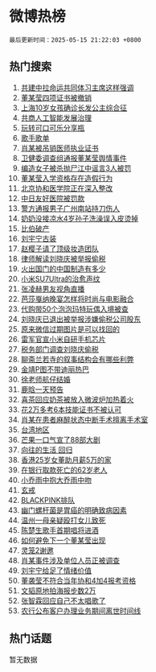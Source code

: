 # 微博热榜

`最后更新时间：2025-05-15 21:22:03 +0800`

## 热门搜索

1. [共建中拉命运共同体习主席这样强调](https://m.weibo.cn/search?containerid=100103type%3D1%26t%3D10%26q%3D%23%E5%85%B1%E5%BB%BA%E4%B8%AD%E6%8B%89%E5%91%BD%E8%BF%90%E5%85%B1%E5%90%8C%E4%BD%93%E4%B9%A0%E4%B8%BB%E5%B8%AD%E8%BF%99%E6%A0%B7%E5%BC%BA%E8%B0%83%23&stream_entry_id=51&isnewpage=1&extparam=seat%3D1%26q%3D%2523%25E5%2585%25B1%25E5%25BB%25BA%25E4%25B8%25AD%25E6%258B%2589%25E5%2591%25BD%25E8%25BF%2590%25E5%2585%25B1%25E5%2590%258C%25E4%25BD%2593%25E4%25B9%25A0%25E4%25B8%25BB%25E5%25B8%25AD%25E8%25BF%2599%25E6%25A0%25B7%25E5%25BC%25BA%25E8%25B0%2583%2523%26filter_type%3Drealtimehot%26stream_entry_id%3D51%26c_type%3D51%26pos%3D0%26cate%3D10103%26dgr%3D0%26display_time%3D1747315322%26pre_seqid%3D17473153222040295225693)
1. [董某莹四项证书被撤销](https://m.weibo.cn/search?containerid=100103type%3D1%26t%3D10%26q%3D%23%E8%91%A3%E6%9F%90%E8%8E%B9%E5%9B%9B%E9%A1%B9%E8%AF%81%E4%B9%A6%E8%A2%AB%E6%92%A4%E9%94%80%23&stream_entry_id=31&isnewpage=1&extparam=seat%3D1%26stream_entry_id%3D31%26lcate%3D5001%26flag%3D4%26realpos%3D1%26dgr%3D0%26filter_type%3Drealtimehot%26c_type%3D31%26pos%3D0%26band_rank%3D1%26cate%3D5001%26q%3D%2523%25E8%2591%25A3%25E6%259F%2590%25E8%258E%25B9%25E5%259B%259B%25E9%25A1%25B9%25E8%25AF%2581%25E4%25B9%25A6%25E8%25A2%25AB%25E6%2592%25A4%25E9%2594%2580%2523%26display_time%3D1747315322%26pre_seqid%3D17473153222040295225693)
1. [上海10岁女孩确诊长发公主综合征](https://m.weibo.cn/search?containerid=100103type%3D1%26t%3D10%26q%3D%23%E4%B8%8A%E6%B5%B710%E5%B2%81%E5%A5%B3%E5%AD%A9%E7%A1%AE%E8%AF%8A%E9%95%BF%E5%8F%91%E5%85%AC%E4%B8%BB%E7%BB%BC%E5%90%88%E5%BE%81%23&stream_entry_id=31&isnewpage=1&extparam=seat%3D1%26stream_entry_id%3D31%26lcate%3D5001%26flag%3D2%26realpos%3D2%26dgr%3D0%26filter_type%3Drealtimehot%26c_type%3D31%26pos%3D1%26band_rank%3D2%26cate%3D5001%26q%3D%2523%25E4%25B8%258A%25E6%25B5%25B710%25E5%25B2%2581%25E5%25A5%25B3%25E5%25AD%25A9%25E7%25A1%25AE%25E8%25AF%258A%25E9%2595%25BF%25E5%258F%2591%25E5%2585%25AC%25E4%25B8%25BB%25E7%25BB%25BC%25E5%2590%2588%25E5%25BE%2581%2523%26display_time%3D1747315322%26pre_seqid%3D17473153222040295225693)
1. [共商人工智能发展治理](https://m.weibo.cn/search?containerid=100103type%3D1%26t%3D10%26q%3D%23%E5%85%B1%E5%95%86%E4%BA%BA%E5%B7%A5%E6%99%BA%E8%83%BD%E5%8F%91%E5%B1%95%E6%B2%BB%E7%90%86%23&stream_entry_id=31&isnewpage=1&extparam=seat%3D1%26stream_entry_id%3D31%26lcate%3D5001%26flag%3D0%26realpos%3D3%26dgr%3D0%26filter_type%3Drealtimehot%26c_type%3D31%26pos%3D2%26band_rank%3D3%26cate%3D5001%26q%3D%2523%25E5%2585%25B1%25E5%2595%2586%25E4%25BA%25BA%25E5%25B7%25A5%25E6%2599%25BA%25E8%2583%25BD%25E5%258F%2591%25E5%25B1%2595%25E6%25B2%25BB%25E7%2590%2586%2523%26display_time%3D1747315322%26pre_seqid%3D17473153222040295225693)
1. [玩转可口可乐分享瓶](https://m.weibo.cn/search?containerid=100103type%3D1%26t%3D10%26q%3D%23%E7%8E%A9%E8%BD%AC%E5%8F%AF%E5%8F%A3%E5%8F%AF%E4%B9%90%E5%88%86%E4%BA%AB%E7%93%B6%23&stream_entry_id=31&isnewpage=1&extparam=seat%3D1%26adid%3D285842%26stream_entry_id%3D31%26lcate%3D5001%26is_ad_pos%3D1%26q%3D%2523%25E7%258E%25A9%25E8%25BD%25AC%25E5%258F%25AF%25E5%258F%25A3%25E5%258F%25AF%25E4%25B9%2590%25E5%2588%2586%25E4%25BA%25AB%25E7%2593%25B6%2523%26dgr%3D0%26topic_ad%3D1%26c_type%3D31%26pos%3D3%26band_rank%3D4%26cate%3D5001%26filter_type%3Drealtimehot%26display_time%3D1747315322%26pre_seqid%3D17473153222040295225693)
1. [歌手歌单](https://m.weibo.cn/search?containerid=100103type%3D1%26t%3D10%26q%3D%E6%AD%8C%E6%89%8B%E6%AD%8C%E5%8D%95&stream_entry_id=31&isnewpage=1&extparam=seat%3D1%26stream_entry_id%3D31%26lcate%3D5001%26flag%3D1%26realpos%3D4%26dgr%3D0%26filter_type%3Drealtimehot%26c_type%3D31%26pos%3D4%26band_rank%3D4%26cate%3D5001%26q%3D%25E6%25AD%258C%25E6%2589%258B%25E6%25AD%258C%25E5%258D%2595%26display_time%3D1747315322%26pre_seqid%3D17473153222040295225693)
1. [肖某被吊销医师执业证书](https://m.weibo.cn/search?containerid=100103type%3D1%26t%3D10%26q%3D%23%E8%82%96%E6%9F%90%E8%A2%AB%E5%90%8A%E9%94%80%E5%8C%BB%E5%B8%88%E6%89%A7%E4%B8%9A%E8%AF%81%E4%B9%A6%23&stream_entry_id=31&isnewpage=1&extparam=seat%3D1%26stream_entry_id%3D31%26lcate%3D5001%26flag%3D1%26realpos%3D5%26dgr%3D0%26filter_type%3Drealtimehot%26c_type%3D31%26pos%3D5%26band_rank%3D5%26cate%3D5001%26q%3D%2523%25E8%2582%2596%25E6%259F%2590%25E8%25A2%25AB%25E5%2590%258A%25E9%2594%2580%25E5%258C%25BB%25E5%25B8%2588%25E6%2589%25A7%25E4%25B8%259A%25E8%25AF%2581%25E4%25B9%25A6%2523%26display_time%3D1747315322%26pre_seqid%3D17473153222040295225693)
1. [卫健委调查组通报董某莹舆情事件](https://m.weibo.cn/search?containerid=100103type%3D1%26t%3D10%26q%3D%23%E5%8D%AB%E5%81%A5%E5%A7%94%E8%B0%83%E6%9F%A5%E7%BB%84%E9%80%9A%E6%8A%A5%E8%91%A3%E6%9F%90%E8%8E%B9%E8%88%86%E6%83%85%E4%BA%8B%E4%BB%B6%23&stream_entry_id=31&isnewpage=1&extparam=seat%3D1%26stream_entry_id%3D31%26lcate%3D5001%26flag%3D1%26realpos%3D6%26dgr%3D0%26filter_type%3Drealtimehot%26c_type%3D31%26pos%3D6%26band_rank%3D6%26cate%3D5001%26q%3D%2523%25E5%258D%25AB%25E5%2581%25A5%25E5%25A7%2594%25E8%25B0%2583%25E6%259F%25A5%25E7%25BB%2584%25E9%2580%259A%25E6%258A%25A5%25E8%2591%25A3%25E6%259F%2590%25E8%258E%25B9%25E8%2588%2586%25E6%2583%2585%25E4%25BA%258B%25E4%25BB%25B6%2523%26display_time%3D1747315322%26pre_seqid%3D17473153222040295225693)
1. [编造女子被杀抛尸江中谣言3人被罚](https://m.weibo.cn/search?containerid=100103type%3D1%26t%3D10%26q%3D%23%E7%BC%96%E9%80%A0%E5%A5%B3%E5%AD%90%E8%A2%AB%E6%9D%80%E6%8A%9B%E5%B0%B8%E6%B1%9F%E4%B8%AD%E8%B0%A3%E8%A8%803%E4%BA%BA%E8%A2%AB%E7%BD%9A%23&stream_entry_id=31&isnewpage=1&extparam=seat%3D1%26adid%3D286003%26stream_entry_id%3D31%26lcate%3D5001%26q%3D%2523%25E7%25BC%2596%25E9%2580%25A0%25E5%25A5%25B3%25E5%25AD%2590%25E8%25A2%25AB%25E6%259D%2580%25E6%258A%259B%25E5%25B0%25B8%25E6%25B1%259F%25E4%25B8%25AD%25E8%25B0%25A3%25E8%25A8%25803%25E4%25BA%25BA%25E8%25A2%25AB%25E7%25BD%259A%2523%26filter_type%3Drealtimehot%26is_ad_pos%3D1%26c_type%3D31%26pos%3D7%26band_rank%3D7%26cate%3D5001%26dgr%3D0%26display_time%3D1747315322%26pre_seqid%3D17473153222040295225693)
1. [董某莹入学资格存在造假行为](https://m.weibo.cn/search?containerid=100103type%3D1%26t%3D10%26q%3D%23%E8%91%A3%E6%9F%90%E8%8E%B9%E5%85%A5%E5%AD%A6%E8%B5%84%E6%A0%BC%E5%AD%98%E5%9C%A8%E9%80%A0%E5%81%87%E8%A1%8C%E4%B8%BA%23&stream_entry_id=31&isnewpage=1&extparam=seat%3D1%26stream_entry_id%3D31%26lcate%3D5001%26flag%3D1%26realpos%3D7%26dgr%3D0%26filter_type%3Drealtimehot%26c_type%3D31%26pos%3D8%26band_rank%3D7%26cate%3D5001%26q%3D%2523%25E8%2591%25A3%25E6%259F%2590%25E8%258E%25B9%25E5%2585%25A5%25E5%25AD%25A6%25E8%25B5%2584%25E6%25A0%25BC%25E5%25AD%2598%25E5%259C%25A8%25E9%2580%25A0%25E5%2581%2587%25E8%25A1%258C%25E4%25B8%25BA%2523%26display_time%3D1747315322%26pre_seqid%3D17473153222040295225693)
1. [北京协和医学院正在深入整改](https://m.weibo.cn/search?containerid=100103type%3D1%26t%3D10%26q%3D%23%E5%8C%97%E4%BA%AC%E5%8D%8F%E5%92%8C%E5%8C%BB%E5%AD%A6%E9%99%A2%E6%AD%A3%E5%9C%A8%E6%B7%B1%E5%85%A5%E6%95%B4%E6%94%B9%23&stream_entry_id=31&isnewpage=1&extparam=seat%3D1%26stream_entry_id%3D31%26lcate%3D5001%26flag%3D1%26realpos%3D8%26dgr%3D0%26filter_type%3Drealtimehot%26c_type%3D31%26pos%3D9%26band_rank%3D8%26cate%3D5001%26q%3D%2523%25E5%258C%2597%25E4%25BA%25AC%25E5%258D%258F%25E5%2592%258C%25E5%258C%25BB%25E5%25AD%25A6%25E9%2599%25A2%25E6%25AD%25A3%25E5%259C%25A8%25E6%25B7%25B1%25E5%2585%25A5%25E6%2595%25B4%25E6%2594%25B9%2523%26display_time%3D1747315322%26pre_seqid%3D17473153222040295225693)
1. [中日友好医院被罚款](https://m.weibo.cn/search?containerid=100103type%3D1%26t%3D10%26q%3D%23%E4%B8%AD%E6%97%A5%E5%8F%8B%E5%A5%BD%E5%8C%BB%E9%99%A2%E8%A2%AB%E7%BD%9A%E6%AC%BE%23&stream_entry_id=31&isnewpage=1&extparam=seat%3D1%26stream_entry_id%3D31%26lcate%3D5001%26flag%3D1%26realpos%3D9%26dgr%3D0%26filter_type%3Drealtimehot%26c_type%3D31%26pos%3D10%26band_rank%3D9%26cate%3D5001%26q%3D%2523%25E4%25B8%25AD%25E6%2597%25A5%25E5%258F%258B%25E5%25A5%25BD%25E5%258C%25BB%25E9%2599%25A2%25E8%25A2%25AB%25E7%25BD%259A%25E6%25AC%25BE%2523%26display_time%3D1747315322%26pre_seqid%3D17473153222040295225693)
1. [警方通报男子广州南站持刀伤人](https://m.weibo.cn/search?containerid=100103type%3D1%26t%3D10%26q%3D%23%E8%AD%A6%E6%96%B9%E9%80%9A%E6%8A%A5%E7%94%B7%E5%AD%90%E5%B9%BF%E5%B7%9E%E5%8D%97%E7%AB%99%E6%8C%81%E5%88%80%E4%BC%A4%E4%BA%BA%23&stream_entry_id=31&isnewpage=1&extparam=seat%3D1%26stream_entry_id%3D31%26lcate%3D5001%26flag%3D0%26realpos%3D10%26dgr%3D0%26filter_type%3Drealtimehot%26c_type%3D31%26pos%3D11%26band_rank%3D10%26cate%3D5001%26q%3D%2523%25E8%25AD%25A6%25E6%2596%25B9%25E9%2580%259A%25E6%258A%25A5%25E7%2594%25B7%25E5%25AD%2590%25E5%25B9%25BF%25E5%25B7%259E%25E5%258D%2597%25E7%25AB%2599%25E6%258C%2581%25E5%2588%2580%25E4%25BC%25A4%25E4%25BA%25BA%2523%26display_time%3D1747315322%26pre_seqid%3D17473153222040295225693)
1. [奶奶没接凉水4岁孙子洗澡误入皮烫掉](https://m.weibo.cn/search?containerid=100103type%3D1%26t%3D10%26q%3D%23%E5%A5%B6%E5%A5%B6%E6%B2%A1%E6%8E%A5%E5%87%89%E6%B0%B44%E5%B2%81%E5%AD%99%E5%AD%90%E6%B4%97%E6%BE%A1%E8%AF%AF%E5%85%A5%E7%9A%AE%E7%83%AB%E6%8E%89%23&stream_entry_id=31&isnewpage=1&extparam=seat%3D1%26stream_entry_id%3D31%26lcate%3D5001%26flag%3D0%26realpos%3D11%26dgr%3D0%26filter_type%3Drealtimehot%26c_type%3D31%26pos%3D12%26band_rank%3D11%26cate%3D5001%26q%3D%2523%25E5%25A5%25B6%25E5%25A5%25B6%25E6%25B2%25A1%25E6%258E%25A5%25E5%2587%2589%25E6%25B0%25B44%25E5%25B2%2581%25E5%25AD%2599%25E5%25AD%2590%25E6%25B4%2597%25E6%25BE%25A1%25E8%25AF%25AF%25E5%2585%25A5%25E7%259A%25AE%25E7%2583%25AB%25E6%258E%2589%2523%26display_time%3D1747315322%26pre_seqid%3D17473153222040295225693)
1. [比伯破产](https://m.weibo.cn/search?containerid=100103type%3D1%26t%3D10%26q%3D%23%E6%AF%94%E4%BC%AF%E7%A0%B4%E4%BA%A7%23&stream_entry_id=31&isnewpage=1&extparam=seat%3D1%26stream_entry_id%3D31%26lcate%3D5001%26flag%3D2%26realpos%3D12%26dgr%3D0%26filter_type%3Drealtimehot%26c_type%3D31%26pos%3D13%26band_rank%3D12%26cate%3D5001%26q%3D%2523%25E6%25AF%2594%25E4%25BC%25AF%25E7%25A0%25B4%25E4%25BA%25A7%2523%26display_time%3D1747315322%26pre_seqid%3D17473153222040295225693)
1. [刘宇宁古装](https://m.weibo.cn/search?containerid=100103type%3D1%26t%3D10%26q%3D%E5%88%98%E5%AE%87%E5%AE%81%E5%8F%A4%E8%A3%85&stream_entry_id=31&isnewpage=1&extparam=seat%3D1%26stream_entry_id%3D31%26lcate%3D5001%26flag%3D0%26realpos%3D13%26dgr%3D0%26filter_type%3Drealtimehot%26c_type%3D31%26pos%3D14%26band_rank%3D13%26cate%3D5001%26q%3D%25E5%2588%2598%25E5%25AE%2587%25E5%25AE%2581%25E5%258F%25A4%25E8%25A3%2585%26display_time%3D1747315322%26pre_seqid%3D17473153222040295225693)
1. [赵樱子请了顶级妆造团队](https://m.weibo.cn/search?containerid=100103type%3D1%26t%3D10%26q%3D%E8%B5%B5%E6%A8%B1%E5%AD%90%E8%AF%B7%E4%BA%86%E9%A1%B6%E7%BA%A7%E5%A6%86%E9%80%A0%E5%9B%A2%E9%98%9F&stream_entry_id=31&isnewpage=1&extparam=seat%3D1%26stream_entry_id%3D31%26lcate%3D5001%26flag%3D1%26realpos%3D14%26dgr%3D0%26filter_type%3Drealtimehot%26c_type%3D31%26pos%3D15%26band_rank%3D14%26cate%3D5001%26q%3D%25E8%25B5%25B5%25E6%25A8%25B1%25E5%25AD%2590%25E8%25AF%25B7%25E4%25BA%2586%25E9%25A1%25B6%25E7%25BA%25A7%25E5%25A6%2586%25E9%2580%25A0%25E5%259B%25A2%25E9%2598%259F%26display_time%3D1747315322%26pre_seqid%3D17473153222040295225693)
1. [律师解读刘晓庆被举报偷税](https://m.weibo.cn/search?containerid=100103type%3D1%26t%3D10%26q%3D%23%E5%BE%8B%E5%B8%88%E8%A7%A3%E8%AF%BB%E5%88%98%E6%99%93%E5%BA%86%E8%A2%AB%E4%B8%BE%E6%8A%A5%E5%81%B7%E7%A8%8E%23&stream_entry_id=31&isnewpage=1&extparam=seat%3D1%26stream_entry_id%3D31%26lcate%3D5001%26flag%3D1%26realpos%3D15%26dgr%3D0%26filter_type%3Drealtimehot%26c_type%3D31%26pos%3D16%26band_rank%3D15%26cate%3D5001%26q%3D%2523%25E5%25BE%258B%25E5%25B8%2588%25E8%25A7%25A3%25E8%25AF%25BB%25E5%2588%2598%25E6%2599%2593%25E5%25BA%2586%25E8%25A2%25AB%25E4%25B8%25BE%25E6%258A%25A5%25E5%2581%25B7%25E7%25A8%258E%2523%26display_time%3D1747315322%26pre_seqid%3D17473153222040295225693)
1. [火出国门的中国制造有多少](https://m.weibo.cn/search?containerid=100103type%3D1%26t%3D10%26q%3D%23%E7%81%AB%E5%87%BA%E5%9B%BD%E9%97%A8%E7%9A%84%E4%B8%AD%E5%9B%BD%E5%88%B6%E9%80%A0%E6%9C%89%E5%A4%9A%E5%B0%91%23&stream_entry_id=31&isnewpage=1&extparam=seat%3D1%26stream_entry_id%3D31%26lcate%3D5001%26flag%3D1%26realpos%3D16%26dgr%3D0%26filter_type%3Drealtimehot%26c_type%3D31%26pos%3D17%26band_rank%3D16%26cate%3D5001%26q%3D%2523%25E7%2581%25AB%25E5%2587%25BA%25E5%259B%25BD%25E9%2597%25A8%25E7%259A%2584%25E4%25B8%25AD%25E5%259B%25BD%25E5%2588%25B6%25E9%2580%25A0%25E6%259C%2589%25E5%25A4%259A%25E5%25B0%2591%2523%26display_time%3D1747315322%26pre_seqid%3D17473153222040295225693)
1. [小米SU7Ultra的治愈声纹](https://m.weibo.cn/search?containerid=100103type%3D1%26t%3D10%26q%3D%23%E5%B0%8F%E7%B1%B3SU7Ultra%E7%9A%84%E6%B2%BB%E6%84%88%E5%A3%B0%E7%BA%B9%23&stream_entry_id=31&isnewpage=1&extparam=seat%3D1%26stream_entry_id%3D31%26lcate%3D5001%26flag%3D1%26realpos%3D17%26dgr%3D0%26filter_type%3Drealtimehot%26c_type%3D31%26pos%3D18%26band_rank%3D17%26cate%3D5001%26q%3D%2523%25E5%25B0%258F%25E7%25B1%25B3SU7Ultra%25E7%259A%2584%25E6%25B2%25BB%25E6%2584%2588%25E5%25A3%25B0%25E7%25BA%25B9%2523%26display_time%3D1747315322%26pre_seqid%3D17473153222040295225693)
1. [张凌赫男友视角直播](https://m.weibo.cn/search?containerid=100103type%3D1%26t%3D10%26q%3D%E5%BC%A0%E5%87%8C%E8%B5%AB%E7%94%B7%E5%8F%8B%E8%A7%86%E8%A7%92%E7%9B%B4%E6%92%AD&stream_entry_id=31&isnewpage=1&extparam=seat%3D1%26stream_entry_id%3D31%26lcate%3D5001%26flag%3D1%26realpos%3D18%26dgr%3D0%26filter_type%3Drealtimehot%26c_type%3D31%26pos%3D19%26band_rank%3D18%26cate%3D5001%26q%3D%25E5%25BC%25A0%25E5%2587%258C%25E8%25B5%25AB%25E7%2594%25B7%25E5%258F%258B%25E8%25A7%2586%25E8%25A7%2592%25E7%259B%25B4%25E6%2592%25AD%26display_time%3D1747315322%26pre_seqid%3D17473153222040295225693)
1. [芭莎戛纳晚宴怎样将时尚与电影融合](https://m.weibo.cn/search?containerid=100103type%3D1%26t%3D10%26q%3D%E8%8A%AD%E8%8E%8E%E6%88%9B%E7%BA%B3%E6%99%9A%E5%AE%B4%E6%80%8E%E6%A0%B7%E5%B0%86%E6%97%B6%E5%B0%9A%E4%B8%8E%E7%94%B5%E5%BD%B1%E8%9E%8D%E5%90%88&stream_entry_id=31&isnewpage=1&extparam=seat%3D1%26stream_entry_id%3D31%26lcate%3D5001%26is_ai_ask%3D1%26flag%3D1%26realpos%3D19%26dgr%3D0%26filter_type%3Drealtimehot%26c_type%3D31%26pos%3D20%26band_rank%3D19%26cate%3D5001%26q%3D%25E8%258A%25AD%25E8%258E%258E%25E6%2588%259B%25E7%25BA%25B3%25E6%2599%259A%25E5%25AE%25B4%25E6%2580%258E%25E6%25A0%25B7%25E5%25B0%2586%25E6%2597%25B6%25E5%25B0%259A%25E4%25B8%258E%25E7%2594%25B5%25E5%25BD%25B1%25E8%259E%258D%25E5%2590%2588%26display_time%3D1747315322%26pre_seqid%3D17473153222040295225693)
1. [代购带50个泡泡玛特玩偶入境被查](https://m.weibo.cn/search?containerid=100103type%3D1%26t%3D10%26q%3D%23%E4%BB%A3%E8%B4%AD%E5%B8%A650%E4%B8%AA%E6%B3%A1%E6%B3%A1%E7%8E%9B%E7%89%B9%E7%8E%A9%E5%81%B6%E5%85%A5%E5%A2%83%E8%A2%AB%E6%9F%A5%23&stream_entry_id=31&isnewpage=1&extparam=seat%3D1%26stream_entry_id%3D31%26lcate%3D5001%26flag%3D1%26realpos%3D20%26dgr%3D0%26filter_type%3Drealtimehot%26c_type%3D31%26pos%3D21%26band_rank%3D20%26cate%3D5001%26q%3D%2523%25E4%25BB%25A3%25E8%25B4%25AD%25E5%25B8%25A650%25E4%25B8%25AA%25E6%25B3%25A1%25E6%25B3%25A1%25E7%258E%259B%25E7%2589%25B9%25E7%258E%25A9%25E5%2581%25B6%25E5%2585%25A5%25E5%25A2%2583%25E8%25A2%25AB%25E6%259F%25A5%2523%26display_time%3D1747315322%26pre_seqid%3D17473153222040295225693)
1. [刘晓庆已退出被举报涉嫌偷税公司股东](https://m.weibo.cn/search?containerid=100103type%3D1%26t%3D10%26q%3D%23%E5%88%98%E6%99%93%E5%BA%86%E5%B7%B2%E9%80%80%E5%87%BA%E8%A2%AB%E4%B8%BE%E6%8A%A5%E6%B6%89%E5%AB%8C%E5%81%B7%E7%A8%8E%E5%85%AC%E5%8F%B8%E8%82%A1%E4%B8%9C%23&stream_entry_id=31&isnewpage=1&extparam=seat%3D1%26stream_entry_id%3D31%26lcate%3D5001%26flag%3D2%26realpos%3D21%26dgr%3D0%26filter_type%3Drealtimehot%26c_type%3D31%26pos%3D22%26band_rank%3D21%26cate%3D5001%26q%3D%2523%25E5%2588%2598%25E6%2599%2593%25E5%25BA%2586%25E5%25B7%25B2%25E9%2580%2580%25E5%2587%25BA%25E8%25A2%25AB%25E4%25B8%25BE%25E6%258A%25A5%25E6%25B6%2589%25E5%25AB%258C%25E5%2581%25B7%25E7%25A8%258E%25E5%2585%25AC%25E5%258F%25B8%25E8%2582%25A1%25E4%25B8%259C%2523%26display_time%3D1747315322%26pre_seqid%3D17473153222040295225693)
1. [原来微信过期图片是可以找回的](https://m.weibo.cn/search?containerid=100103type%3D1%26t%3D10%26q%3D%E5%8E%9F%E6%9D%A5%E5%BE%AE%E4%BF%A1%E8%BF%87%E6%9C%9F%E5%9B%BE%E7%89%87%E6%98%AF%E5%8F%AF%E4%BB%A5%E6%89%BE%E5%9B%9E%E7%9A%84&stream_entry_id=31&isnewpage=1&extparam=seat%3D1%26stream_entry_id%3D31%26lcate%3D5001%26flag%3D2%26realpos%3D22%26dgr%3D0%26filter_type%3Drealtimehot%26c_type%3D31%26pos%3D23%26band_rank%3D22%26cate%3D5001%26q%3D%25E5%258E%259F%25E6%259D%25A5%25E5%25BE%25AE%25E4%25BF%25A1%25E8%25BF%2587%25E6%259C%259F%25E5%259B%25BE%25E7%2589%2587%25E6%2598%25AF%25E5%258F%25AF%25E4%25BB%25A5%25E6%2589%25BE%25E5%259B%259E%25E7%259A%2584%26display_time%3D1747315322%26pre_seqid%3D17473153222040295225693)
1. [雷军官宣小米自研手机芯片](https://m.weibo.cn/search?containerid=100103type%3D1%26t%3D10%26q%3D%23%E9%9B%B7%E5%86%9B%E5%AE%98%E5%AE%A3%E5%B0%8F%E7%B1%B3%E8%87%AA%E7%A0%94%E6%89%8B%E6%9C%BA%E8%8A%AF%E7%89%87%23&stream_entry_id=31&isnewpage=1&extparam=seat%3D1%26stream_entry_id%3D31%26lcate%3D5001%26flag%3D1%26realpos%3D23%26dgr%3D0%26filter_type%3Drealtimehot%26c_type%3D31%26pos%3D24%26band_rank%3D23%26cate%3D5001%26q%3D%2523%25E9%259B%25B7%25E5%2586%259B%25E5%25AE%2598%25E5%25AE%25A3%25E5%25B0%258F%25E7%25B1%25B3%25E8%2587%25AA%25E7%25A0%2594%25E6%2589%258B%25E6%259C%25BA%25E8%258A%25AF%25E7%2589%2587%2523%26display_time%3D1747315322%26pre_seqid%3D17473153222040295225693)
1. [税务部门调查刘晓庆偷税](https://m.weibo.cn/search?containerid=100103type%3D1%26t%3D10%26q%3D%23%E7%A8%8E%E5%8A%A1%E9%83%A8%E9%97%A8%E8%B0%83%E6%9F%A5%E5%88%98%E6%99%93%E5%BA%86%E5%81%B7%E7%A8%8E%23&stream_entry_id=31&isnewpage=1&extparam=seat%3D1%26stream_entry_id%3D31%26lcate%3D5001%26flag%3D0%26realpos%3D24%26dgr%3D0%26filter_type%3Drealtimehot%26c_type%3D31%26pos%3D25%26band_rank%3D24%26cate%3D5001%26q%3D%2523%25E7%25A8%258E%25E5%258A%25A1%25E9%2583%25A8%25E9%2597%25A8%25E8%25B0%2583%25E6%259F%25A5%25E5%2588%2598%25E6%2599%2593%25E5%25BA%2586%25E5%2581%25B7%25E7%25A8%258E%2523%26display_time%3D1747315322%26pre_seqid%3D17473153222040295225693)
1. [聊斋兰若寺的叙事结构会有哪些利弊](https://m.weibo.cn/search?containerid=100103type%3D1%26t%3D10%26q%3D%E8%81%8A%E6%96%8B%E5%85%B0%E8%8B%A5%E5%AF%BA%E7%9A%84%E5%8F%99%E4%BA%8B%E7%BB%93%E6%9E%84%E4%BC%9A%E6%9C%89%E5%93%AA%E4%BA%9B%E5%88%A9%E5%BC%8A&stream_entry_id=31&isnewpage=1&extparam=seat%3D1%26stream_entry_id%3D31%26lcate%3D5001%26is_ai_ask%3D1%26flag%3D1%26realpos%3D25%26dgr%3D0%26filter_type%3Drealtimehot%26c_type%3D31%26pos%3D26%26band_rank%3D25%26cate%3D5001%26q%3D%25E8%2581%258A%25E6%2596%258B%25E5%2585%25B0%25E8%258B%25A5%25E5%25AF%25BA%25E7%259A%2584%25E5%258F%2599%25E4%25BA%258B%25E7%25BB%2593%25E6%259E%2584%25E4%25BC%259A%25E6%259C%2589%25E5%2593%25AA%25E4%25BA%259B%25E5%2588%25A9%25E5%25BC%258A%26display_time%3D1747315322%26pre_seqid%3D17473153222040295225693)
1. [金靖P图不带迪丽热巴](https://m.weibo.cn/search?containerid=100103type%3D1%26t%3D10%26q%3D%23%E9%87%91%E9%9D%96P%E5%9B%BE%E4%B8%8D%E5%B8%A6%E8%BF%AA%E4%B8%BD%E7%83%AD%E5%B7%B4%23&stream_entry_id=31&isnewpage=1&extparam=seat%3D1%26stream_entry_id%3D31%26lcate%3D5001%26flag%3D0%26realpos%3D26%26dgr%3D0%26filter_type%3Drealtimehot%26c_type%3D31%26pos%3D27%26band_rank%3D26%26cate%3D5001%26q%3D%2523%25E9%2587%2591%25E9%259D%2596P%25E5%259B%25BE%25E4%25B8%258D%25E5%25B8%25A6%25E8%25BF%25AA%25E4%25B8%25BD%25E7%2583%25AD%25E5%25B7%25B4%2523%26display_time%3D1747315322%26pre_seqid%3D17473153222040295225693)
1. [徐老师航仔结婚](https://m.weibo.cn/search?containerid=100103type%3D1%26t%3D10%26q%3D%23%E5%BE%90%E8%80%81%E5%B8%88%E8%88%AA%E4%BB%94%E7%BB%93%E5%A9%9A%23&stream_entry_id=31&isnewpage=1&extparam=seat%3D1%26stream_entry_id%3D31%26lcate%3D5001%26flag%3D1%26realpos%3D27%26dgr%3D0%26filter_type%3Drealtimehot%26c_type%3D31%26pos%3D28%26band_rank%3D27%26cate%3D5001%26q%3D%2523%25E5%25BE%2590%25E8%2580%2581%25E5%25B8%2588%25E8%2588%25AA%25E4%25BB%2594%25E7%25BB%2593%25E5%25A9%259A%2523%26display_time%3D1747315322%26pre_seqid%3D17473153222040295225693)
1. [鹿晗一天预告](https://m.weibo.cn/search?containerid=100103type%3D1%26t%3D10%26q%3D%23%E9%B9%BF%E6%99%97%E4%B8%80%E5%A4%A9%E9%A2%84%E5%91%8A%23&stream_entry_id=31&isnewpage=1&extparam=seat%3D1%26stream_entry_id%3D31%26lcate%3D5001%26flag%3D1%26realpos%3D28%26dgr%3D0%26filter_type%3Drealtimehot%26c_type%3D31%26pos%3D29%26band_rank%3D28%26cate%3D5001%26q%3D%2523%25E9%25B9%25BF%25E6%2599%2597%25E4%25B8%2580%25E5%25A4%25A9%25E9%25A2%2584%25E5%2591%258A%2523%26display_time%3D1747315322%26pre_seqid%3D17473153222040295225693)
1. [喜茶回应奶茶被放入微波炉加热着火](https://m.weibo.cn/search?containerid=100103type%3D1%26t%3D10%26q%3D%23%E5%96%9C%E8%8C%B6%E5%9B%9E%E5%BA%94%E5%A5%B6%E8%8C%B6%E8%A2%AB%E6%94%BE%E5%85%A5%E5%BE%AE%E6%B3%A2%E7%82%89%E5%8A%A0%E7%83%AD%E7%9D%80%E7%81%AB%23&stream_entry_id=31&isnewpage=1&extparam=seat%3D1%26stream_entry_id%3D31%26lcate%3D5001%26flag%3D1%26realpos%3D29%26dgr%3D0%26filter_type%3Drealtimehot%26c_type%3D31%26pos%3D30%26band_rank%3D29%26cate%3D5001%26q%3D%2523%25E5%2596%259C%25E8%258C%25B6%25E5%259B%259E%25E5%25BA%2594%25E5%25A5%25B6%25E8%258C%25B6%25E8%25A2%25AB%25E6%2594%25BE%25E5%2585%25A5%25E5%25BE%25AE%25E6%25B3%25A2%25E7%2582%2589%25E5%258A%25A0%25E7%2583%25AD%25E7%259D%2580%25E7%2581%25AB%2523%26display_time%3D1747315322%26pre_seqid%3D17473153222040295225693)
1. [花2万多考6本技能证书不被认可](https://m.weibo.cn/search?containerid=100103type%3D1%26t%3D10%26q%3D%23%E8%8A%B12%E4%B8%87%E5%A4%9A%E8%80%836%E6%9C%AC%E6%8A%80%E8%83%BD%E8%AF%81%E4%B9%A6%E4%B8%8D%E8%A2%AB%E8%AE%A4%E5%8F%AF%23&stream_entry_id=31&isnewpage=1&extparam=seat%3D1%26stream_entry_id%3D31%26lcate%3D5001%26flag%3D1%26realpos%3D30%26dgr%3D0%26filter_type%3Drealtimehot%26c_type%3D31%26pos%3D31%26band_rank%3D30%26cate%3D5001%26q%3D%2523%25E8%258A%25B12%25E4%25B8%2587%25E5%25A4%259A%25E8%2580%25836%25E6%259C%25AC%25E6%258A%2580%25E8%2583%25BD%25E8%25AF%2581%25E4%25B9%25A6%25E4%25B8%258D%25E8%25A2%25AB%25E8%25AE%25A4%25E5%258F%25AF%2523%26display_time%3D1747315322%26pre_seqid%3D17473153222040295225693)
1. [肖某在患者麻醉状态中断手术擅离手术室](https://m.weibo.cn/search?containerid=100103type%3D1%26t%3D10%26q%3D%23%E8%82%96%E6%9F%90%E5%9C%A8%E6%82%A3%E8%80%85%E9%BA%BB%E9%86%89%E7%8A%B6%E6%80%81%E4%B8%AD%E6%96%AD%E6%89%8B%E6%9C%AF%E6%93%85%E7%A6%BB%E6%89%8B%E6%9C%AF%E5%AE%A4%23&stream_entry_id=31&isnewpage=1&extparam=seat%3D1%26stream_entry_id%3D31%26lcate%3D5001%26flag%3D1%26realpos%3D31%26dgr%3D0%26filter_type%3Drealtimehot%26c_type%3D31%26pos%3D32%26band_rank%3D31%26cate%3D5001%26q%3D%2523%25E8%2582%2596%25E6%259F%2590%25E5%259C%25A8%25E6%2582%25A3%25E8%2580%2585%25E9%25BA%25BB%25E9%2586%2589%25E7%258A%25B6%25E6%2580%2581%25E4%25B8%25AD%25E6%2596%25AD%25E6%2589%258B%25E6%259C%25AF%25E6%2593%2585%25E7%25A6%25BB%25E6%2589%258B%25E6%259C%25AF%25E5%25AE%25A4%2523%26display_time%3D1747315322%26pre_seqid%3D17473153222040295225693)
1. [台湾地区](https://m.weibo.cn/search?containerid=100103type%3D1%26t%3D10%26q%3D%E5%8F%B0%E6%B9%BE%E5%9C%B0%E5%8C%BA&stream_entry_id=31&isnewpage=1&extparam=seat%3D1%26stream_entry_id%3D31%26lcate%3D5001%26flag%3D0%26realpos%3D32%26dgr%3D0%26filter_type%3Drealtimehot%26c_type%3D31%26pos%3D33%26band_rank%3D32%26cate%3D5001%26q%3D%25E5%258F%25B0%25E6%25B9%25BE%25E5%259C%25B0%25E5%258C%25BA%26display_time%3D1747315322%26pre_seqid%3D17473153222040295225693)
1. [芒果一口气宣了88部大剧](https://m.weibo.cn/search?containerid=100103type%3D1%26t%3D10%26q%3D%E8%8A%92%E6%9E%9C%E4%B8%80%E5%8F%A3%E6%B0%94%E5%AE%A3%E4%BA%8688%E9%83%A8%E5%A4%A7%E5%89%A7&stream_entry_id=31&isnewpage=1&extparam=seat%3D1%26stream_entry_id%3D31%26lcate%3D5001%26flag%3D0%26realpos%3D33%26dgr%3D0%26filter_type%3Drealtimehot%26c_type%3D31%26pos%3D34%26band_rank%3D33%26cate%3D5001%26q%3D%25E8%258A%2592%25E6%259E%259C%25E4%25B8%2580%25E5%258F%25A3%25E6%25B0%2594%25E5%25AE%25A3%25E4%25BA%258688%25E9%2583%25A8%25E5%25A4%25A7%25E5%2589%25A7%26display_time%3D1747315322%26pre_seqid%3D17473153222040295225693)
1. [向往的生活 回归](https://m.weibo.cn/search?containerid=100103type%3D1%26t%3D10%26q%3D%E5%90%91%E5%BE%80%E7%9A%84%E7%94%9F%E6%B4%BB+%E5%9B%9E%E5%BD%92&stream_entry_id=31&isnewpage=1&extparam=seat%3D1%26stream_entry_id%3D31%26lcate%3D5001%26flag%3D0%26realpos%3D34%26dgr%3D0%26filter_type%3Drealtimehot%26c_type%3D31%26pos%3D35%26band_rank%3D34%26cate%3D5001%26q%3D%25E5%2590%2591%25E5%25BE%2580%25E7%259A%2584%25E7%2594%259F%25E6%25B4%25BB%2520%25E5%259B%259E%25E5%25BD%2592%26display_time%3D1747315322%26pre_seqid%3D17473153222040295225693)
1. [香港25岁女董助月薪5万的家](https://m.weibo.cn/search?containerid=100103type%3D1%26t%3D10%26q%3D%E9%A6%99%E6%B8%AF25%E5%B2%81%E5%A5%B3%E8%91%A3%E5%8A%A9%E6%9C%88%E8%96%AA5%E4%B8%87%E7%9A%84%E5%AE%B6&stream_entry_id=31&isnewpage=1&extparam=seat%3D1%26stream_entry_id%3D31%26lcate%3D5001%26flag%3D1%26realpos%3D35%26dgr%3D0%26filter_type%3Drealtimehot%26c_type%3D31%26pos%3D36%26band_rank%3D35%26cate%3D5001%26q%3D%25E9%25A6%2599%25E6%25B8%25AF25%25E5%25B2%2581%25E5%25A5%25B3%25E8%2591%25A3%25E5%258A%25A9%25E6%259C%2588%25E8%2596%25AA5%25E4%25B8%2587%25E7%259A%2584%25E5%25AE%25B6%26display_time%3D1747315322%26pre_seqid%3D17473153222040295225693)
1. [在银行取款死亡的62岁老人](https://m.weibo.cn/search?containerid=100103type%3D1%26t%3D10%26q%3D%23%E5%9C%A8%E9%93%B6%E8%A1%8C%E5%8F%96%E6%AC%BE%E6%AD%BB%E4%BA%A1%E7%9A%8462%E5%B2%81%E8%80%81%E4%BA%BA%23&stream_entry_id=31&isnewpage=1&extparam=seat%3D1%26stream_entry_id%3D31%26lcate%3D5001%26flag%3D0%26realpos%3D36%26dgr%3D0%26filter_type%3Drealtimehot%26c_type%3D31%26pos%3D37%26band_rank%3D36%26cate%3D5001%26q%3D%2523%25E5%259C%25A8%25E9%2593%25B6%25E8%25A1%258C%25E5%258F%2596%25E6%25AC%25BE%25E6%25AD%25BB%25E4%25BA%25A1%25E7%259A%258462%25E5%25B2%2581%25E8%2580%2581%25E4%25BA%25BA%2523%26display_time%3D1747315322%26pre_seqid%3D17473153222040295225693)
1. [小乔雨中抱大乔雨中吻](https://m.weibo.cn/search?containerid=100103type%3D1%26t%3D10%26q%3D%E5%B0%8F%E4%B9%94%E9%9B%A8%E4%B8%AD%E6%8A%B1%E5%A4%A7%E4%B9%94%E9%9B%A8%E4%B8%AD%E5%90%BB&stream_entry_id=31&isnewpage=1&extparam=seat%3D1%26stream_entry_id%3D31%26lcate%3D5001%26flag%3D1%26realpos%3D37%26dgr%3D0%26filter_type%3Drealtimehot%26c_type%3D31%26pos%3D38%26band_rank%3D37%26cate%3D5001%26q%3D%25E5%25B0%258F%25E4%25B9%2594%25E9%259B%25A8%25E4%25B8%25AD%25E6%258A%25B1%25E5%25A4%25A7%25E4%25B9%2594%25E9%259B%25A8%25E4%25B8%25AD%25E5%2590%25BB%26display_time%3D1747315322%26pre_seqid%3D17473153222040295225693)
1. [玄戒](https://m.weibo.cn/search?containerid=100103type%3D1%26t%3D10%26q%3D%E7%8E%84%E6%88%92&stream_entry_id=31&isnewpage=1&extparam=seat%3D1%26stream_entry_id%3D31%26lcate%3D5001%26flag%3D1%26realpos%3D38%26dgr%3D0%26filter_type%3Drealtimehot%26c_type%3D31%26pos%3D39%26band_rank%3D38%26cate%3D5001%26q%3D%25E7%258E%2584%25E6%2588%2592%26display_time%3D1747315322%26pre_seqid%3D17473153222040295225693)
1. [BLACKPINK排队](https://m.weibo.cn/search?containerid=100103type%3D1%26t%3D10%26q%3DBLACKPINK%E6%8E%92%E9%98%9F&stream_entry_id=31&isnewpage=1&extparam=seat%3D1%26stream_entry_id%3D31%26lcate%3D5001%26flag%3D1%26realpos%3D39%26dgr%3D0%26filter_type%3Drealtimehot%26c_type%3D31%26pos%3D40%26band_rank%3D39%26cate%3D5001%26q%3DBLACKPINK%25E6%258E%2592%25E9%2598%259F%26display_time%3D1747315322%26pre_seqid%3D17473153222040295225693)
1. [幽门螺杆菌是胃癌的明确致病因素](https://m.weibo.cn/search?containerid=100103type%3D1%26t%3D10%26q%3D%23%E5%B9%BD%E9%97%A8%E8%9E%BA%E6%9D%86%E8%8F%8C%E6%98%AF%E8%83%83%E7%99%8C%E7%9A%84%E6%98%8E%E7%A1%AE%E8%87%B4%E7%97%85%E5%9B%A0%E7%B4%A0%23&stream_entry_id=31&isnewpage=1&extparam=seat%3D1%26stream_entry_id%3D31%26lcate%3D5001%26flag%3D0%26realpos%3D40%26dgr%3D0%26filter_type%3Drealtimehot%26c_type%3D31%26pos%3D41%26band_rank%3D40%26cate%3D5001%26q%3D%2523%25E5%25B9%25BD%25E9%2597%25A8%25E8%259E%25BA%25E6%259D%2586%25E8%258F%258C%25E6%2598%25AF%25E8%2583%2583%25E7%2599%258C%25E7%259A%2584%25E6%2598%258E%25E7%25A1%25AE%25E8%2587%25B4%25E7%2597%2585%25E5%259B%25A0%25E7%25B4%25A0%2523%26display_time%3D1747315322%26pre_seqid%3D17473153222040295225693)
1. [温州一母亲疑殴打女儿致死](https://m.weibo.cn/search?containerid=100103type%3D1%26t%3D10%26q%3D%23%E6%B8%A9%E5%B7%9E%E4%B8%80%E6%AF%8D%E4%BA%B2%E7%96%91%E6%AE%B4%E6%89%93%E5%A5%B3%E5%84%BF%E8%87%B4%E6%AD%BB%23&stream_entry_id=31&isnewpage=1&extparam=seat%3D1%26stream_entry_id%3D31%26lcate%3D5001%26flag%3D0%26realpos%3D41%26dgr%3D0%26filter_type%3Drealtimehot%26c_type%3D31%26pos%3D42%26band_rank%3D41%26cate%3D5001%26q%3D%2523%25E6%25B8%25A9%25E5%25B7%259E%25E4%25B8%2580%25E6%25AF%258D%25E4%25BA%25B2%25E7%2596%2591%25E6%25AE%25B4%25E6%2589%2593%25E5%25A5%25B3%25E5%2584%25BF%25E8%2587%25B4%25E6%25AD%25BB%2523%26display_time%3D1747315322%26pre_seqid%3D17473153222040295225693)
1. [陈楚生歌手首期唱将进酒](https://m.weibo.cn/search?containerid=100103type%3D1%26t%3D10%26q%3D%23%E9%99%88%E6%A5%9A%E7%94%9F%E6%AD%8C%E6%89%8B%E9%A6%96%E6%9C%9F%E5%94%B1%E5%B0%86%E8%BF%9B%E9%85%92%23&stream_entry_id=31&isnewpage=1&extparam=seat%3D1%26stream_entry_id%3D31%26lcate%3D5001%26flag%3D1%26realpos%3D42%26dgr%3D0%26filter_type%3Drealtimehot%26c_type%3D31%26pos%3D43%26band_rank%3D42%26cate%3D5001%26q%3D%2523%25E9%2599%2588%25E6%25A5%259A%25E7%2594%259F%25E6%25AD%258C%25E6%2589%258B%25E9%25A6%2596%25E6%259C%259F%25E5%2594%25B1%25E5%25B0%2586%25E8%25BF%259B%25E9%2585%2592%2523%26display_time%3D1747315322%26pre_seqid%3D17473153222040295225693)
1. [如何避免下一个董某莹出现](https://m.weibo.cn/search?containerid=100103type%3D1%26t%3D10%26q%3D%E5%A6%82%E4%BD%95%E9%81%BF%E5%85%8D%E4%B8%8B%E4%B8%80%E4%B8%AA%E8%91%A3%E6%9F%90%E8%8E%B9%E5%87%BA%E7%8E%B0&stream_entry_id=31&isnewpage=1&extparam=seat%3D1%26stream_entry_id%3D31%26lcate%3D5001%26is_ai_ask%3D1%26flag%3D1%26realpos%3D43%26dgr%3D0%26filter_type%3Drealtimehot%26c_type%3D31%26pos%3D44%26band_rank%3D43%26cate%3D5001%26q%3D%25E5%25A6%2582%25E4%25BD%2595%25E9%2581%25BF%25E5%2585%258D%25E4%25B8%258B%25E4%25B8%2580%25E4%25B8%25AA%25E8%2591%25A3%25E6%259F%2590%25E8%258E%25B9%25E5%2587%25BA%25E7%258E%25B0%26display_time%3D1747315322%26pre_seqid%3D17473153222040295225693)
1. [灵笼2谢邀](https://m.weibo.cn/search?containerid=100103type%3D1%26t%3D10%26q%3D%E7%81%B5%E7%AC%BC2%E8%B0%A2%E9%82%80&stream_entry_id=31&isnewpage=1&extparam=seat%3D1%26stream_entry_id%3D31%26lcate%3D5001%26flag%3D1%26realpos%3D44%26dgr%3D0%26filter_type%3Drealtimehot%26c_type%3D31%26pos%3D45%26band_rank%3D44%26cate%3D5001%26q%3D%25E7%2581%25B5%25E7%25AC%25BC2%25E8%25B0%25A2%25E9%2582%2580%26display_time%3D1747315322%26pre_seqid%3D17473153222040295225693)
1. [肖某事件涉及单位人员正被调查](https://m.weibo.cn/search?containerid=100103type%3D1%26t%3D10%26q%3D%23%E8%82%96%E6%9F%90%E4%BA%8B%E4%BB%B6%E6%B6%89%E5%8F%8A%E5%8D%95%E4%BD%8D%E4%BA%BA%E5%91%98%E6%AD%A3%E8%A2%AB%E8%B0%83%E6%9F%A5%23&stream_entry_id=31&isnewpage=1&extparam=seat%3D1%26stream_entry_id%3D31%26lcate%3D5001%26flag%3D1%26realpos%3D45%26dgr%3D0%26filter_type%3Drealtimehot%26c_type%3D31%26pos%3D46%26band_rank%3D45%26cate%3D5001%26q%3D%2523%25E8%2582%2596%25E6%259F%2590%25E4%25BA%258B%25E4%25BB%25B6%25E6%25B6%2589%25E5%258F%258A%25E5%258D%2595%25E4%25BD%258D%25E4%25BA%25BA%25E5%2591%2598%25E6%25AD%25A3%25E8%25A2%25AB%25E8%25B0%2583%25E6%259F%25A5%2523%26display_time%3D1747315322%26pre_seqid%3D17473153222040295225693)
1. [刘宇宁给足了情绪价值](https://m.weibo.cn/search?containerid=100103type%3D1%26t%3D10%26q%3D%E5%88%98%E5%AE%87%E5%AE%81%E7%BB%99%E8%B6%B3%E4%BA%86%E6%83%85%E7%BB%AA%E4%BB%B7%E5%80%BC&stream_entry_id=31&isnewpage=1&extparam=seat%3D1%26stream_entry_id%3D31%26lcate%3D5001%26flag%3D1%26realpos%3D46%26dgr%3D0%26filter_type%3Drealtimehot%26c_type%3D31%26pos%3D47%26band_rank%3D46%26cate%3D5001%26q%3D%25E5%2588%2598%25E5%25AE%2587%25E5%25AE%2581%25E7%25BB%2599%25E8%25B6%25B3%25E4%25BA%2586%25E6%2583%2585%25E7%25BB%25AA%25E4%25BB%25B7%25E5%2580%25BC%26display_time%3D1747315322%26pre_seqid%3D17473153222040295225693)
1. [董袭莹不符合当年协和4加4报考资格](https://m.weibo.cn/search?containerid=100103type%3D1%26t%3D10%26q%3D%E8%91%A3%E8%A2%AD%E8%8E%B9%E4%B8%8D%E7%AC%A6%E5%90%88%E5%BD%93%E5%B9%B4%E5%8D%8F%E5%92%8C4%E5%8A%A04%E6%8A%A5%E8%80%83%E8%B5%84%E6%A0%BC&stream_entry_id=31&isnewpage=1&extparam=seat%3D1%26stream_entry_id%3D31%26lcate%3D5001%26flag%3D1%26realpos%3D47%26dgr%3D0%26filter_type%3Drealtimehot%26c_type%3D31%26pos%3D48%26band_rank%3D47%26cate%3D5001%26q%3D%25E8%2591%25A3%25E8%25A2%25AD%25E8%258E%25B9%25E4%25B8%258D%25E7%25AC%25A6%25E5%2590%2588%25E5%25BD%2593%25E5%25B9%25B4%25E5%258D%258F%25E5%2592%258C4%25E5%258A%25A04%25E6%258A%25A5%25E8%2580%2583%25E8%25B5%2584%25E6%25A0%25BC%26display_time%3D1747315322%26pre_seqid%3D17473153222040295225693)
1. [文韬原地拍海报步数2万](https://m.weibo.cn/search?containerid=100103type%3D1%26t%3D10%26q%3D%E6%96%87%E9%9F%AC%E5%8E%9F%E5%9C%B0%E6%8B%8D%E6%B5%B7%E6%8A%A5%E6%AD%A5%E6%95%B02%E4%B8%87&stream_entry_id=31&isnewpage=1&extparam=seat%3D1%26stream_entry_id%3D31%26lcate%3D5001%26flag%3D1%26realpos%3D48%26dgr%3D0%26filter_type%3Drealtimehot%26c_type%3D31%26pos%3D49%26band_rank%3D48%26cate%3D5001%26q%3D%25E6%2596%2587%25E9%259F%25AC%25E5%258E%259F%25E5%259C%25B0%25E6%258B%258D%25E6%25B5%25B7%25E6%258A%25A5%25E6%25AD%25A5%25E6%2595%25B02%25E4%25B8%2587%26display_time%3D1747315322%26pre_seqid%3D17473153222040295225693)
1. [张智霖回应自己不太唱歌了](https://m.weibo.cn/search?containerid=100103type%3D1%26t%3D10%26q%3D%E5%BC%A0%E6%99%BA%E9%9C%96%E5%9B%9E%E5%BA%94%E8%87%AA%E5%B7%B1%E4%B8%8D%E5%A4%AA%E5%94%B1%E6%AD%8C%E4%BA%86&stream_entry_id=31&isnewpage=1&extparam=seat%3D1%26stream_entry_id%3D31%26lcate%3D5001%26flag%3D1%26realpos%3D49%26dgr%3D0%26filter_type%3Drealtimehot%26c_type%3D31%26pos%3D50%26band_rank%3D49%26cate%3D5001%26q%3D%25E5%25BC%25A0%25E6%2599%25BA%25E9%259C%2596%25E5%259B%259E%25E5%25BA%2594%25E8%2587%25AA%25E5%25B7%25B1%25E4%25B8%258D%25E5%25A4%25AA%25E5%2594%25B1%25E6%25AD%258C%25E4%25BA%2586%26display_time%3D1747315322%26pre_seqid%3D17473153222040295225693)
1. [农行公布客户办理业务期间离世时间线](https://m.weibo.cn/search?containerid=100103type%3D1%26t%3D10%26q%3D%23%E5%86%9C%E8%A1%8C%E5%85%AC%E5%B8%83%E5%AE%A2%E6%88%B7%E5%8A%9E%E7%90%86%E4%B8%9A%E5%8A%A1%E6%9C%9F%E9%97%B4%E7%A6%BB%E4%B8%96%E6%97%B6%E9%97%B4%E7%BA%BF%23&stream_entry_id=31&isnewpage=1&extparam=seat%3D1%26stream_entry_id%3D31%26lcate%3D5001%26flag%3D0%26realpos%3D50%26dgr%3D0%26filter_type%3Drealtimehot%26c_type%3D31%26pos%3D51%26band_rank%3D50%26cate%3D5001%26q%3D%2523%25E5%2586%259C%25E8%25A1%258C%25E5%2585%25AC%25E5%25B8%2583%25E5%25AE%25A2%25E6%2588%25B7%25E5%258A%259E%25E7%2590%2586%25E4%25B8%259A%25E5%258A%25A1%25E6%259C%259F%25E9%2597%25B4%25E7%25A6%25BB%25E4%25B8%2596%25E6%2597%25B6%25E9%2597%25B4%25E7%25BA%25BF%2523%26display_time%3D1747315322%26pre_seqid%3D17473153222040295225693)

## 热门话题

暂无数据
